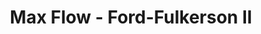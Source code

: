 ---
title: Max Flow - Ford-Fulkerson II
number: 32
time: 2022-04-13 12:00
location: Graham Hall 210
notes:
noutes_source:
slides_pdf:
slides_ppt:
youtube:
recording:
passcode:
textbook:
---